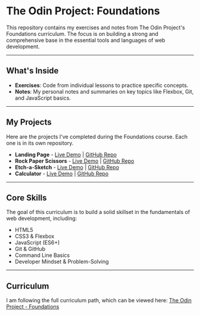 # The Odin Project: Foundations

This repository contains my exercises and notes from The Odin Project's Foundations curriculum. The focus is on building a strong and comprehensive base in the essential tools and languages of web development.

---

## What's Inside

* **Exercises**: Code from individual lessons to practice specific concepts.
* **Notes**: My personal notes and summaries on key topics like Flexbox, Git, and JavaScript basics.

---

## My Projects

Here are the projects I've completed during the Foundations course. Each one is in its own repository.

* **Landing Page** - [Live Demo](https://ar1ze.github.io/odin-landing-page/) | [GitHub Repo](https://github.com/ar1ze/odin-landing-page)
* **Rock Paper Scissors** - [Live Demo](https://ar1ze.github.io/odin-rock-paper-scissors/) | [GitHub Repo](https://github.com/ar1ze/odin-rock-paper-scissors)
* **Etch-a-Sketch** - [Live Demo](https://ar1ze.github.io/odin-etch-a-sketch/) | [GitHub Repo](https://github.com/ar1ze/odin-etch-a-sketch)
* **Calculator** - [Live Demo](https://ar1ze.github.io/odin-calculator/) | [GitHub Repo](https://github.com/ar1ze/odin-calculator)

---

## Core Skills

The goal of this curriculum is to build a solid skillset in the fundamentals of web development, including:

* HTML5
* CSS3 & Flexbox
* JavaScript (ES6+)
* Git & GitHub
* Command Line Basics
* Developer Mindset & Problem-Solving

---

## Curriculum

I am following the full curriculum path, which can be viewed here:
[The Odin Project - Foundations](https://www.theodinproject.com/paths/foundations/courses/foundations)